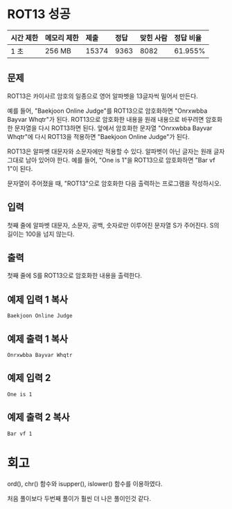 # ROT13 성공

| 시간 제한 | 메모리 제한 | 제출  | 정답 | 맞힌 사람 | 정답 비율 |
| :-------- | :---------- | :---- | :--- | :-------- | :-------- |
| 1 초      | 256 MB      | 15374 | 9363 | 8082      | 61.955%   |

## 문제

ROT13은 카이사르 암호의 일종으로 영어 알파벳을 13글자씩 밀어서 만든다.

예를 들어, "Baekjoon Online Judge"를 ROT13으로 암호화하면 "Onrxwbba Bayvar Whqtr"가 된다. ROT13으로 암호화한 내용을 원래 내용으로 바꾸려면 암호화한 문자열을 다시 ROT13하면 된다. 앞에서 암호화한 문자열 "Onrxwbba Bayvar Whqtr"에 다시 ROT13을 적용하면 "Baekjoon Online Judge"가 된다.

ROT13은 알파벳 대문자와 소문자에만 적용할 수 있다. 알파벳이 아닌 글자는 원래 글자 그대로 남아 있어야 한다. 예를 들어, "One is 1"을 ROT13으로 암호화하면 "Bar vf 1"이 된다.

문자열이 주어졌을 때, "ROT13"으로 암호화한 다음 출력하는 프로그램을 작성하시오.

## 입력

첫째 줄에 알파벳 대문자, 소문자, 공백, 숫자로만 이루어진 문자열 S가 주어진다. S의 길이는 100을 넘지 않는다.

## 출력

첫째 줄에 S를 ROT13으로 암호화한 내용을 출력한다.

## 예제 입력 1 복사

```
Baekjoon Online Judge
```

## 예제 출력 1 복사

```
Onrxwbba Bayvar Whqtr
```

## 예제 입력 2 

```
One is 1
```

## 예제 출력 2 복사

```
Bar vf 1
```

# 회고

ord(), chr() 함수와 isupper(), islower() 함수를 이용하였다.

처음 풀이보다 두번째 풀이가 훨씬 더 나은 풀이인것 같다.